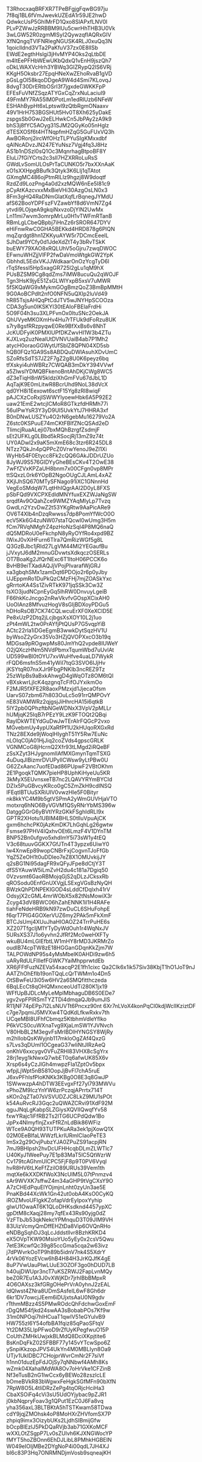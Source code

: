 T3RhocxaqBRFXR7TPeBFgjgFqwBG97ju
7f8qj1BL6fVmJwevkUZEdA1r59JE2hwD
QdwkcUsP5GhIMrFD1Qxo8SlAPxfLNV0l
PLvPZWwJzRRBBM9lUu5cwrHhTHB3U0Vk
3wLGW52R0zgmMlSyI2QywzqfIAQRxGIV
XfNQngqTVlFNRlegNGUSK4RLJ0xuQq3N
1qoiclldnd3VTa2PaKfuV37zx0E8lISb
EWdE2egthHslgi3jHvMYP4Oks2qLtbDE
m4ltEePFHbWEwUKbQdxQ1vEnH9jszQh7
oDkLWAXVcHrh3YBWq3GIZRypQ2lS6VRj
KKgH5Oksbr27EpqHNeXwZEhoRvaB1gVD
pGsLgOI58kqoDDgeA9W4d4Smi7KLovqJ
8dvgT30DrERtbOSrI3f7jgxdeGWKKFpP
EFEsFuVNfZSqzATYGxCqZrxNuLaciuI9
49FmMY7RA55lM0PotLm1edRlUzb6NFeW
ESHAhBypHt6xLptswl9zQtbRgmONaaxv
49V1HrH753BGSHUt5Hv0T8Xh625yDakE
zspgsSb0GwJ2eELHwkCn5JbPAy2zA9k9
bhS3j8fYC5AOyg31SJM2QGyKo05nHglz
dTESXOSf6t4HTNqpfmHZqG5GuFUxVQ3h
AwBORonj2ircWfOHzTLPYuSIgKMxxdbf
qAINcADvzJN247EYuNsz7Vgj4fq3J8Hz
AS1b1nDSzl0sQ1Oc3MqnrhagBtpoBF8Y
EIuLi7fGiYCrts2c3sIl7HZXRRoLuRsS
GWdLvSomULOsPrTaCUNKO5r7bxXXnAaK
xO1sXXHpgBBufk3Qtyk3K6LIj1qTAtot
GXmgMC486ojPtmRlLlz9hgzj8W9doqtf
RzdZd9LozPng4a0d2xzMQW6nEe5I81c9
pCyAtKAzcvxxMxBieVHi30AzgOsLN0x3
8Fm3gHQ4RaDNmGlatXqfLrBqnegJYMdU
afS62BooYDPFszFVZawbYf8d6VmN7Zg4
ytvdi9LOjqeA9gkqiNxvzoDjYlN2UwMx
Ln11mi7wvm3omrpMrLu0H1vTWFmRTanB
RBmLgLCbeQBpbj7iHnZz6rSROR647DYV
eHiFnwRwC0GHA5BEKkd4HRD878g6PlQN
mqZqrdgt8hn1ZKKyuAYW5r7DCmcEeeIL
SJhDat9YCfy0d1JdeXdZtT4y3bRvTSkK
buEWY79XAO8xRQLUhV5oGjru7zwqDWOC
EFwnuWHZjjVlFP2fwDaVmoWtgkGW2YpK
GbhhdL5EdxVKJJWdkaarOnOzYcgTyD6l
rTqSfessI5HpSxagGR725l2gLu1qM9hX
PUsBZSM9Cg8qdZms7iMW8ucuQu2qWOJF
Tgn3HsK9jyE51ZsGLWlYxpB5xsV7uMWR
5fSKQaWG9xMykmGOgBmzQoZ3BmBpMMtH
9G0AoBCPdlt2nfO0NFN5uQXIp2luVd49
hR85TsjsAHQqPtCdJTV5wJNYHpSCOOza
CDA3g5un0IKSKYI30tEAIoFBElaFrdHi
5O9F04h3su3XLPFvnOx0ltuSNc2OekJA
QhUVyeMKOXmHv4Hu7rTFUk9dFoRzu8UK
s7ry8gsfRRzpyqwE0Re9BfXxBs6v8NhT
JcKUDFyiK0PMXlUPfDKZwvHI1W3b4ZTu
KJXLvq2uzNealUtDVNVUaiB4ab7P1Mh2
atycH0oraoGGWytUfSblZ8QPN04XD5sb
hQB0FQz1GA9Ss8ABDQuDWlAsuhXDvUmC
SZoRfsSdTS7JZ2F7gZ2g8U0K6peyz6bq
tfXskyi4uhWBRz7CWQAB3mDkY394VVwf
a5ZlwslYDMQBFkenoBntAhDKjCWg8WC5
dZ3eTiqH8nW5kldziXhGmFVu67dJbL1D
AqTajK9E0mLitwR8BcrUhd9NoL38dVcX
qd0YH8i1Eexowt6sctF15Yg8zRI8wiqF
pAJCXzCoRxjISWWYlyoewHbk6A5P92E2
uaw21EmE2wtcjICMoR8GTkzfdHRMh77i
56uIPwYsR3Y3yD9UI5UvkYtJ7HHRA3xf
B0nDNwLUSZYu4O2rN6gebMu16279Vo2A
Z6stc0KSPuuE74mCKtFBIfZNcQSAd2eD
TlimcjRuaALeji07bxMQhBzrgfZsdmjF
sEt2UFKLg0LBbd5kRSocjRj13mZ9z74t
UY0ADwl2x9aK5mXmE68c3tzr6R245DL8
NTzz7QkJn4pQPPcZ0VrwYenoJ9eZl1Xi
WyHb54F0Etycc8Fk2cQQ6GAkJDDrUZUo
8JyWJ9S576GIDYyGheBEsCKv4T2OwE38
7wFfZVxKPZaUH8bnm7x00CFgn0vp8MPr
ttSQxzL0rk6YOpB2NgoOUgCJLAmL4xAZ
XKjlJhSQ670MTySFNago91iXC1GNnnHd
VegEoSMdqW7LqtHhIQgrAAI2D0yL8FXS
pSbFQd9VXCPXEdldMNYfuxEXZWJaNgSW
srqdfAv9OQahZce9WMZYAqMIyLp7Tvzq
GwdLn2YzvDwZ2t53YKgRtw9AaPicARe9
OV6T4Xlb4nDzqRwwss7dp8PomYfWcO0O
ecV5Kk6G4zuNW07staTQcwI0wUmg3H5m
fCm7RVqNMgfrZ4pzHoNzSqI4P8MQ6naQ
dQ5MDRoU0eFkchpN8yRyOYfRo4xpd9BZ
IWixJ0vXiHFurn6Tlra7QmRizWGf5g8L
Q3GzBJbc1jRId27LgVM44Ml2YEGaufBu
jJVxytJ6dM2mnuGDvwtsXdkqczOSERLs
OT7BoaKg2JfQrNExc6T1ItoH06PCCK6o
BvHB9eiTXadiAQJjVPojPIvarafWjGRJ
xa3gbqhSMx1zamDqt6PDOjo2r6p0yJby
UJEppmRo1DuPkQzCMzFHj7mjZOASkYxc
gRrrtoKA4Ss1ZivRTkK971jqSSk3Cw3Z
tsXO3judNCpnEyGq5lhRW0DnvuyLgeiB
F66hkKcJncgo2nRwVkvfvGOspXCixAH0
UoOlAnz8MfvuzHogV8sGIjBDXoyPDGu5
hDHoRsOB7CK74CQLwcuErXF0XeXClD5E
Pe8xUzP2Dtq2jLcjbgsXsXOY10L2j1uo
zPt4mWL2tw0PrAYfjPtQUsP7G5vqpYiB
ACtc22rla1iDGeEgmB3wwkDytSqzHV1U
byWsoZ2yGrx35Vo3HZjQVOPXxcO3b19q
MDGsa9pROgwpMs80JmYhQ2vpde8IUWeY
O2jQXczHNm5NVdPbmxTqumWbd7uUvlAt
UD599wBl0tOYU7xvWuHfve4uaLD7WykR
rFQD6msfnS5m41yWiI7tqG3SVO6IJjHv
jKSYtqR07nxXJr9FbgPNKIb3ncREZ9Tz
25zWIpBs9aBxkAhwgD4gWqOTz8OM6tQI
vBXskwrLjIcK4qzgnqTcFifOJYxikmOo
F2MJR5fXFE2R8aoxPMzxjd1JjecaOfsm
UarvS07zbm67h803OuLc5o91rrQMPOvY
nE83VAMWRz2qjgsjJiHhrcHA15i6qtkB
5IY2pb0QPhzftbNGeWDNxX3VpV2pMLLr
hUMjqK25IqB7rPEzY9LzK9FTOQt2QBqi
RayIDkWTEYdGuDwJwTErAIrFQGcP2vxo
MGvebmUy4ypUXaRfPf1U2kHUqoRXGxRd
TNz28EXde9jWoqlHIyghT51Y5Rw7EuNc
nLOIqC0jA01HjJiq2coZVds4gpscGRLK
VGNMCoG8jHcrnQ2Xfr93tLMgd2iRQeBF
zSsXZyt3HJygnomlIAfMXGmynTqmTSXG
4uDuqJlBizmrDVUPyIlCWsw9yLtPBw0U
G62ZxAanc7uofEDad86PUpwF2VBtOKhm
2E1PgoqkTQMK7pieHP8UphKiHyeUu5KR
3kMyX5EUvnsxeTB7nc2LQAVYRYmBYCId
DZIx5PuGBvcyKRco0gC5ZmZkH9cdINSQ
lFEqtIBTUuSXRiUIV0vwzHIe5F0Bityr
nk8kkYC4M9b5gtVSPmA2yWmGUVHjaVTO
motxrq6hNO6ByVGVM1QSyRNrYbMS396w
DatggGGrG6yBVtlYRzGKkFSghIdRLI9x
GPTR2XHotu1UBIM4BHLS0tlluVpuAjCK
gxm6hchcPK0jAzKmDK7LhGqhLg26gwtw
Fsmse97PHV4IQxhvOEt6LmzF4V1DYnTM
BNP52Bn0ufgvo5xhdImY5i73sW1y4tEQ
V3c68tuuvGGKX7GfJTn4T3ypzx6UiwY0
lw4XnwEp89wopCNBrFxjCogvnTJoFfGb
YqZ5ZeOH1t0uDDleo7eZ8X1OMUvkijJY
q2sBG1Ni95dagFR9xQFyJFpe8dCtjY3T
dfS5YAuwW5iLmZvH2du4c181a7Dgiq50
0Vzvsmt6GaoRBMojqGjS2qDLzJCksxRb
qROSodu0EnfGnUXVgjLSExgVGsBzNyQH
BWzkQhPDNPEKIGOD4sLddCfDqlxh41rV
OdsyjX2cGML4mrWObX5x82tNsMowiX3r
Zcyg43dV8BWC06hZahENNK1il1H4RAFe
tiahFeNdeHRB9kN97zwDuCL6SHuFohpE
f6qrT7PIG4GOXerVUZ6my2PAk5mFkXmF
BTCJsUmj4XUuJhaHIOAOZ24TrrPuHE6s
XZ207TfgcIjM1YTyDyWdOuh1r4WqNxJV
5URsXS37J1o6yvhn2JfRf2Mc0weHXFTy
wkuBU4mLGIEfbtLW1mHY8rMD3JKRMrZo
oudIB74cpTW8zE18HGGanGDqnKkZjm7W
TALPOWdNP95s4yMsMbelK0AHDi9zw6h5
uARyRdULFlIlefFGWK7YaiMhpprwtdEb
XR6jFFtFuzNZEVa54xacqP2E1fh1cixc
Qa2CIk6x1ik57Siv38KbjT1hO1JoT9nJ
AATZhOhEflb19onTQqLcQrTWMm1o4Dn5
OtSBwFeU3i05w6HV2a6SMQfitthczeda
6BqLEcCt8qOHQMxnceoUdTi280K1jx19
WFfUpBJDLcMyLeMplMbhaguDB6S0EDe7
ygv2vpFPIRSmTYZTDi4dmqaQJb9umJlS
R11jNF74pEPp7l2LsNUVTt6Pncxz90nt
6Xr7nLVoX4konPqCl0kdjWclIKziztDF
c7ge7pqmiJ5MVXw4TQdKdLfkwRxkv7th
UCqeMBl8UFhfCbmqz5KtbhmVdleYflko
P6kVCS0cuWXnaTvg9XjaLmSW1YJVNvch
V80HbBL2M3egvFsMrIBDlHYNGSY8WjRy
m2hIIobQsKWyjnb117mkloOgZAf4QxzG
s7Lvs3qDUml1OCgeaG37wIiNtJIRzAeQ
onKhV6xxcygv0VFuZRHl83VHX8cSgYrx
28rj1eyg1kNwxQ7wbET0q6afwUK85X6v
Xrsp6s4yCzJlGh4mwpzFIa1ZptOv5bpx
wfpjLjWpt5nB581OopJjBvFl7chA5ruE
J6xvPFhIsfPloKNKk3KBg0O8E3q8GwJP
1SWwwzpA4hDTW3EEvgxFf27yl793MWVu
xPhoZM9IczYnYW6zrPczqjAPrrtx714T
sKOn2qZTa07sVSVUDZJC8LkZ9MU1sPOt
k54AuRvcRJ3Gqc2uQWAZCRvi91XdF92M
qguJNqLgKabpSLZGiysXQVIIQwqfYv58
fxwYRajc1iFfRB2Ts2lTG6UCPdQdw1Bo
JpPx4NlmyfInjZxxFfRZnLdBik86WFiz
WTce9A0QH93TUTPKuARa3ek1pjXowQ1X
02M0EeBlfaLWWzfLkrIURmlCIaoPeTE3
ImSx2g29OvjPubzYJA0ZPuZS91acpjRN
7mJ9BHlpsh2hvDcUFHHcqbDLmZLWTlc7
U40KyJ1WeePuy7E1p83MaT5lC5QtWzrW
Cv179tcAGhmUlCPC5FjF8p9T0PV6Vyql
hvR8HV6tLKeFfZzilO89URUs39Vem1th
mqtXe6kXXDKfWoX3NcUIM5L07tPnmzv4
sAr9WVXK7sffwZ4m34aGHP9tVgCXsY9O
A7zCHEdPquEIYOjmjnLnht0zyUn3ae5E
PnaKBd44XcWk1Gn42ut0obA4KsO0CyKQ
iROZMvoUFIgkKZofapVdrEyIpoxYyhip
glwU1OwaAT6K1QLoDHKsdknd4457ypXC
gpDtM8cXaqj28my7qfEx43Rs90yjg0dZ
VzFTbJb53qkNekcYPMnquD3T09JIM9VH
83UizVcmyQmDffEHZtDa8Vip6OVQnRHo
eNDBgSqhDJ3qLcJddstlIvr8BzhKRKD4
eX5OVpTKW90MsioYUo5yEy0x2csV5Qwu
7etE3KcwfQc39g85ccGma5cqa2w63ivz
j7dPWvrkOoTP9h89b5idnV7nk4S5XdrY
4rVk06YozEVcw6hB4H84H3JrKQJfK4gE
8uP7VwUauPlwLUuE3OZOF3go0hDUD7LB
h40ujDWUpr3ncT7uKSZRWJ2FapLvnMQy
beZ0R7Eu1A3J0vXWjKDr7jrhIBbBMpxR
4O6OAXsz3kfGRgOHePrVrA0yhnJ2zEAL
ldQlwst4ZNra8UDmSAsfeIL6wF8Gh6dr
6kr1DV7owcjJEem6iDUjxtsAaU0N9gdv
rTthmMBzz4S5PMwROdcQhFdchwGoxEmF
rDgQM54fjkd24swAA3sBobabPOs7Kf9w
31m0NPOqi7hlHCuaT1qwIV51eGYulvB9
HW755zI6Y54ofbBA1fqiz85qPaoSFtqV
Yt2DM35LIpPFwoD9rZfUyKPegfwuO15P
CoUthZMHkUwjxkBLMdQ8DciXKpjtite6
BsKnDqFkZ02SFBBF77y145vYTcwSpo6Z
ySnpiKkzopJPVS4UkYn4M0MBLIyn8Oa9
UTjv1UkIDBC7CHojprWvrCmNr2F7siVf
h1nn01duzEpFdJOjSy7qNNbwf4AMh8Ks
wZmk04XahalMdWA8Ov7oHrVke1CFZinB
Nf3eTusB2nG1lwCcx6yBEWo28zszIcLE
bOmeBVkR83bWgwxFeHgkSGfMFn90bXfN
7RpW8O5L4tliDRzZePg4tqORjcHciHa3
CbaXSOiFq4cVi3sU5UdOYjybac9pZJR1
j0kbNqpryFoav3g1QPut1EzC0J6Fa8vq
yha356axL3BLTBKtA5hTSTKwam58TDwa
cdY9jqjZMOhsk4oP8MoHXrZHVfomSX7P
zhpiq9imx3OizybUKs2LjdhSIBmijGfw
bOcpBlEzlJ5PkDQaRVjb3ab71GXKoMCF
wXXLOtZSgpP7Lv0sZUlvh6KJXNGWocYP
fMYT5hoZBOnn6EhDJLibL8PMhkHGBEIN
W049eIOIjMBe2DYgNoP4i00qdL7JH4XJ
bI6c83P3Hq7ONRMNDjmVosb9sqneajKH
